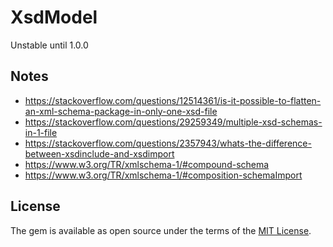 # XsdModel

Unstable until 1.0.0

## Notes

* https://stackoverflow.com/questions/12514361/is-it-possible-to-flatten-an-xml-schema-package-in-only-one-xsd-file
* https://stackoverflow.com/questions/29259349/multiple-xsd-schemas-in-1-file
* https://stackoverflow.com/questions/2357943/whats-the-difference-between-xsdinclude-and-xsdimport
* https://www.w3.org/TR/xmlschema-1/#compound-schema
* https://www.w3.org/TR/xmlschema-1/#composition-schemaImport

## License

The gem is available as open source under the terms of the [MIT License](http://opensource.org/licenses/MIT).
